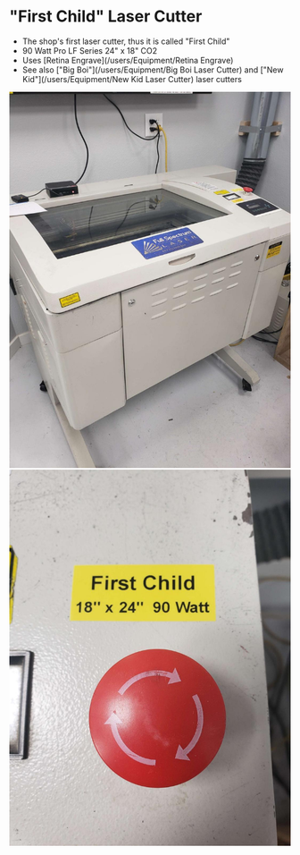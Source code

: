 # "First Child"  Laser Cutter

   * The shop's first laser cutter, thus it is called "First Child"
   * 90 Watt Pro LF Series 24" x 18" CO2
   * Uses [Retina Engrave](/users/Equipment/Retina Engrave)
   * See also ["Big Boi"](/users/Equipment/Big Boi Laser Cutter) and ["New Kid"](/users/Equipment/New Kid Laser Cutter) laser cutters

![ ](images/lasercutters/first.child.far.jpg)
![ ](images/lasercutters/first.child.close.jpg)
